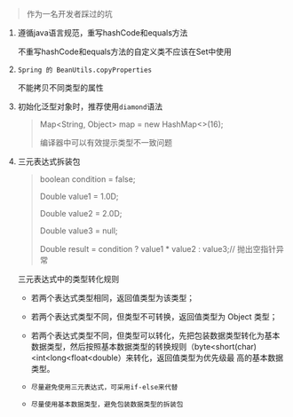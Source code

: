> 作为一名开发者踩过的坑

1. 遵循java语言规范，重写hashCode和equals方法

   不重写hashCode和equals方法的自定义类不应该在Set中使用

2. `Spring 的 BeanUtils.copyProperties`

   不能拷贝不同类型的属性

3. 初始化泛型对象时，推荐使用`diamond`语法

   > Map<String, Object> map = new HashMap<>(16);
   >
   > 编译器中可以有效提示类型不一致问题

4. 三元表达式拆装包

   > boolean condition = false;
   >
   > Double value1 = 1.0D;
   >
   > Double value2 = 2.0D;
   >
   > Double value3 = null;
   >
   > Double result = condition ? value1 * value2 : value3;// 抛出空指针异常

   三元表达式中的类型转化规则

   - 若两个表达式类型相同，返回值类型为该类型；

   - 若两个表达式类型不同，但类型不可转换，返回值类型为 Object 类型；

   - 若两个表达式类型不同，但类型可以转化，先把包装数据类型转化为基本数据类型，然后按照基本数据类型的转换规则（byte<short(char)<int<long<float<double）来转化，返回值类型为优先级最
     高的基本数据类型。

   - `尽量避免使用三元表达式，可采用if-else来代替`

   - `尽量使用基本数据类型，避免包装数据类型的拆装包`

     